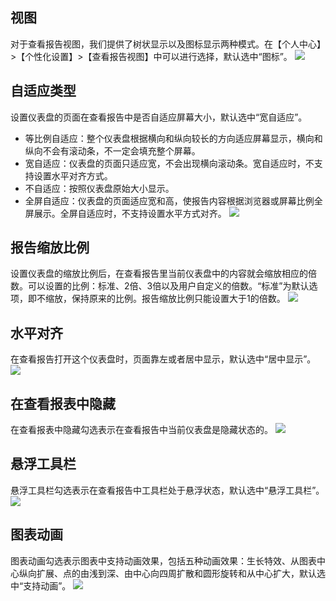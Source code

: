 ## 视图
对于查看报告视图，我们提供了树状显示以及图标显示两种模式。在【个人中心】>【个性化设置】>【查看报告视图】中可以进行选择，默认选中“图标”。
![](https://main.qcloudimg.com/raw/bc2677d4bc943e0febe7d08abf9addab.png)

## 自适应类型
设置仪表盘的页面在查看报告中是否自适应屏幕大小，默认选中“宽自适应”。
- 等比例自适应：整个仪表盘根据横向和纵向较长的方向适应屏幕显示，横向和纵向不会有滚动条，不一定会填充整个屏幕。
- 宽自适应：仪表盘的页面只适应宽，不会出现横向滚动条。宽自适应时，不支持设置水平对齐方式。
- 不自适应：按照仪表盘原始大小显示。
- 全屏自适应：仪表盘的页面适应宽和高，使报告内容根据浏览器或屏幕比例全屏展示。全屏自适应时，不支持设置水平方式对齐。
![](https://main.qcloudimg.com/raw/8838ed62c5397f60b085235c0e478b46.png)

## 报告缩放比例
设置仪表盘的缩放比例后，在查看报告里当前仪表盘中的内容就会缩放相应的倍数。可以设置的比例：标准、2倍、3倍以及用户自定义的倍数。“标准”为默认选项，即不缩放，保持原来的比例。报告缩放比例只能设置大于1的倍数。
![](https://main.qcloudimg.com/raw/6538b3553e259df26c9b0032011a70d9.png)

## 水平对齐
在查看报告打开这个仪表盘时，页面靠左或者居中显示，默认选中“居中显示”。
![](https://main.qcloudimg.com/raw/f95f84cbac5ac9a7790dee87ef131d4d.png)

## 在查看报表中隐藏
在查看报表中隐藏勾选表示在查看报告中当前仪表盘是隐藏状态的。
![](https://main.qcloudimg.com/raw/3ad88baa4f39f7f91b1674d1b322f4ad.png)

## 悬浮工具栏
悬浮工具栏勾选表示在查看报告中工具栏处于悬浮状态，默认选中“悬浮工具栏”。
![](https://main.qcloudimg.com/raw/2235da5b5fc3f01314dfa958ccac0870.png)

## 图表动画
图表动画勾选表示图表中支持动画效果，包括五种动画效果：生长特效、从图表中心纵向扩展、点的由浅到深、由中心向四周扩散和圆形旋转和从中心扩大，默认选中“支持动画”。
![](https://main.qcloudimg.com/raw/f36fbc463d3617ff7e9937da862a2340.png)






